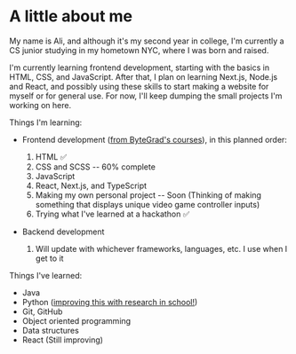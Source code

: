 <base target="_blank">

# A little about me

My name is Ali, and although it's my second year in college, I'm currently a CS junior studying in my hometown NYC, where I was born and raised.


I'm currently learning frontend development, starting with the basics in HTML, CSS, and JavaScript. After that, I plan on learning Next.js, Node.js and React, and possibly using these skills to start making a website for myself or for general use. For now, I'll keep dumping the small projects I'm working on 
here.

Things I'm learning:
- Frontend development ([from ByteGrad's courses](https://www.youtube.com/@ByteGrad)), in this planned order:

  1) HTML ✅ 
  2) CSS and SCSS -- 60% complete 
  3) JavaScript 
  4) React, Next.js, and TypeScript
  5) Making my own personal project -- Soon (Thinking of making something that displays unique video game controller inputs)
  6) Trying what I've learned at a hackathon  ✅

- Backend development
  
  1) Will update with whichever frameworks, languages, etc. I use when I get to it


Things I've learned:

 - Java
 - Python ([improving this with research in school!](https://github.com/GuangWeiToo/InteractiveMapWebsite))
 - Git, GitHub
 - Object oriented programming
 - Data structures
 - React (Still improving)


